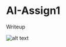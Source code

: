 # AI-Assign1

Writeup

![alt text](https://raw.github.com/SpencerCBryson/AI-Assign1/blob/master/Map.JPG)

